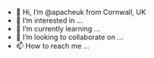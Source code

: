 - 👋 Hi, I’m @apacheuk from Cornwall, UK
- 👀 I’m interested in ...
- 🌱 I’m currently learning ...
- 💞️ I’m looking to collaborate on ...
- 📫 How to reach me ...

<!---
apacheuk/apacheuk is a ✨ special ✨ repository because its `README.md` (this file) appears on your GitHub profile.
You can click the Preview link to take a look at your changes.
--->
